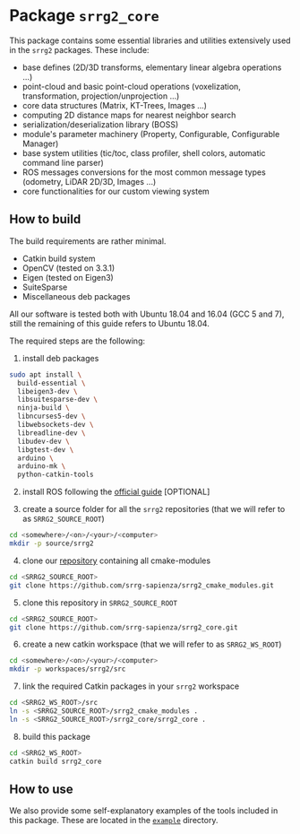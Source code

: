 # Package `srrg2_core`

This package contains some essential libraries and utilities extensively used in
the `srrg2` packages. These include:
* base defines (2D/3D transforms, elementary linear algebra operations ...)
* point-cloud and basic point-cloud operations (voxelization, transformation, projection/unprojection ...)
* core data structures (Matrix, KT-Trees, Images ...)
* computing 2D distance maps for nearest neighbor search
* serialization/deserialization library (BOSS)
* module's parameter machinery (Property, Configurable, Configurable Manager)
* base system utilities (tic/toc, class profiler, shell colors, automatic command line parser)
* ROS messages conversions for the most common message types (odometry, LiDAR 2D/3D, Images ...)
* core functionalities for our custom viewing system

## How to build
The build requirements are rather minimal.

- Catkin build system
- OpenCV (tested on 3.3.1)
- Eigen (tested on Eigen3)
- SuiteSparse
- Miscellaneous deb packages

All our software is tested both with Ubuntu 18.04 and 16.04 (GCC 5 and 7), still the remaining of this guide refers to Ubuntu 18.04.

The required steps are the following:
1. install deb packages
```bash
sudo apt install \
  build-essential \
  libeigen3-dev \
  libsuitesparse-dev \
  ninja-build \
  libncurses5-dev \
  libwebsockets-dev \
  libreadline-dev \
  libudev-dev \
  libgtest-dev \
  arduino \
  arduino-mk \
  python-catkin-tools
```

2. install ROS following the [official guide](http://wiki.ros.org/ROS/Installation) [OPTIONAL]

3. create a source folder for all the `srrg2` repositories (that we will refer to as `SRRG2_SOURCE_ROOT`)
```bash
cd <somewhere>/<on>/<your>/<computer>
mkdir -p source/srrg2
```

4. clone our [repository](https://github.com/srrg-sapienza/srrg2_cmake_modules) containing all cmake-modules
```bash
cd <SRRG2_SOURCE_ROOT>
git clone https://github.com/srrg-sapienza/srrg2_cmake_modules.git
```

5. clone this repository in `SRRG2_SOURCE_ROOT`
```bash
cd <SRRG2_SOURCE_ROOT>
git clone https://github.com/srrg-sapienza/srrg2_core.git
```

6. create a new catkin workspace (that we will refer to as `SRRG2_WS_ROOT`)
```bash
cd <somewhere>/<on>/<your>/<computer>
mkdir -p workspaces/srrg2/src
```

7. link the required Catkin packages in your `srrg2` workspace
```bash
cd <SRRG2_WS_ROOT>/src
ln -s <SRRG2_SOURCE_ROOT>/srrg2_cmake_modules .
ln -s <SRRG2_SOURCE_ROOT>/srrg2_core/srrg2_core .
```

8. build this package
```bash
cd <SRRG2_WS_ROOT>
catkin build srrg2_core
```

## How to use
We also provide some self-explanatory examples of the tools included in this package.
These are located in the [`example`](src/examples) directory.

